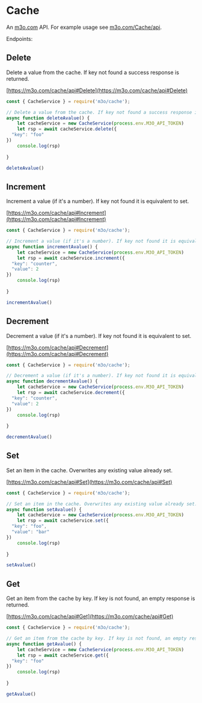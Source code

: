 # Cache

An [m3o.com](https://m3o.com) API. For example usage see [m3o.com/Cache/api](https://m3o.com/Cache/api).

Endpoints:

## Delete

Delete a value from the cache. If key not found a success response is returned.


[https://m3o.com/cache/api#Delete](https://m3o.com/cache/api#Delete)

```js
const { CacheService } = require('m3o/cache');

// Delete a value from the cache. If key not found a success response is returned.
async function deleteAvalue() {
	let cacheService = new CacheService(process.env.M3O_API_TOKEN)
	let rsp = await cacheService.delete({
  "key": "foo"
})
	console.log(rsp)
	
}

deleteAvalue()
```
## Increment

Increment a value (if it's a number). If key not found it is equivalent to set.


[https://m3o.com/cache/api#Increment](https://m3o.com/cache/api#Increment)

```js
const { CacheService } = require('m3o/cache');

// Increment a value (if it's a number). If key not found it is equivalent to set.
async function incrementAvalue() {
	let cacheService = new CacheService(process.env.M3O_API_TOKEN)
	let rsp = await cacheService.increment({
  "key": "counter",
  "value": 2
})
	console.log(rsp)
	
}

incrementAvalue()
```
## Decrement

Decrement a value (if it's a number). If key not found it is equivalent to set.


[https://m3o.com/cache/api#Decrement](https://m3o.com/cache/api#Decrement)

```js
const { CacheService } = require('m3o/cache');

// Decrement a value (if it's a number). If key not found it is equivalent to set.
async function decrementAvalue() {
	let cacheService = new CacheService(process.env.M3O_API_TOKEN)
	let rsp = await cacheService.decrement({
  "key": "counter",
  "value": 2
})
	console.log(rsp)
	
}

decrementAvalue()
```
## Set

Set an item in the cache. Overwrites any existing value already set.


[https://m3o.com/cache/api#Set](https://m3o.com/cache/api#Set)

```js
const { CacheService } = require('m3o/cache');

// Set an item in the cache. Overwrites any existing value already set.
async function setAvalue() {
	let cacheService = new CacheService(process.env.M3O_API_TOKEN)
	let rsp = await cacheService.set({
  "key": "foo",
  "value": "bar"
})
	console.log(rsp)
	
}

setAvalue()
```
## Get

Get an item from the cache by key. If key is not found, an empty response is returned.


[https://m3o.com/cache/api#Get](https://m3o.com/cache/api#Get)

```js
const { CacheService } = require('m3o/cache');

// Get an item from the cache by key. If key is not found, an empty response is returned.
async function getAvalue() {
	let cacheService = new CacheService(process.env.M3O_API_TOKEN)
	let rsp = await cacheService.get({
  "key": "foo"
})
	console.log(rsp)
	
}

getAvalue()
```
